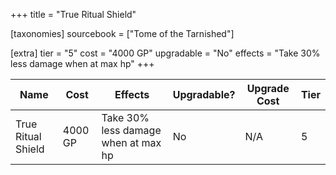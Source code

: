 +++
title = "True Ritual Shield"

[taxonomies]
sourcebook = ["Tome of the Tarnished"]

[extra]
tier = "5"
cost = "4000 GP"
upgradable = "No"
effects = "Take 30% less damage when at max hp"
+++

| Name                          | Cost    | Effects                                                                                           | Upgradable? | Upgrade Cost | Tier |
| ----------------------------- | ------- | ----------------------------------------------------------------------------------------------- | ----------- | ------------ | ---- |
| True Ritual Shield | 4000 GP | Take 30% less damage when at max hp | No | N/A | 5 |
